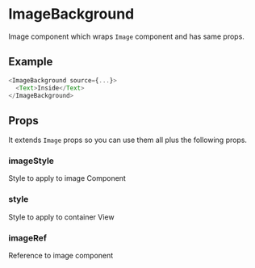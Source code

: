 # ImageBackground

Image component which wraps `Image` component and has same props.

## Example

```js
<ImageBackground source={...}>
  <Text>Inside</Text>
</ImageBackground>
```

## Props

It extends `Image` props so you can use them all plus the following props.

### imageStyle

Style to apply to image Component

### style

Style to apply to container View

### imageRef

Reference to image component
